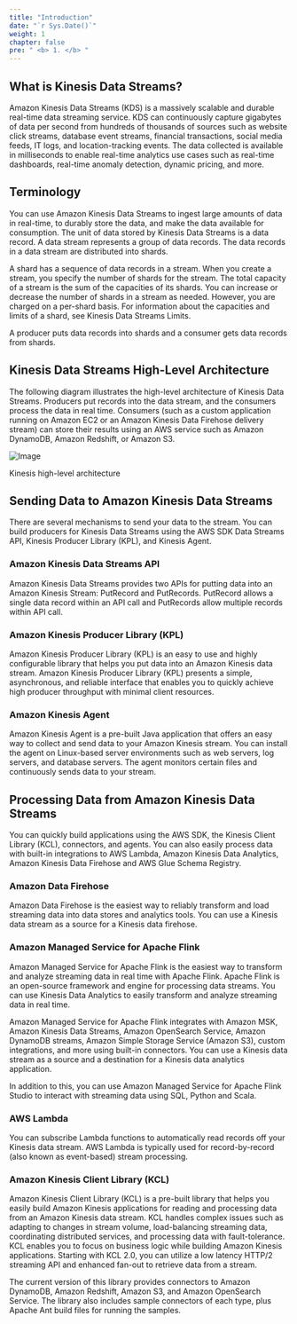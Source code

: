 ```yaml
---
title: "Introduction"
date: "`r Sys.Date()`"
weight: 1
chapter: false
pre: " <b> 1. </b> "
---
```


## What is Kinesis Data Streams?

Amazon Kinesis Data Streams (KDS) is a massively scalable and durable real-time data streaming service. KDS can
continuously capture gigabytes of data per second from hundreds of thousands of sources such as website click streams,
database event streams, financial transactions, social media feeds, IT logs, and location-tracking events. The data
collected is available in milliseconds to enable real-time analytics use cases such as real-time dashboards, real-time
anomaly detection, dynamic pricing, and more.

## Terminology

You can use Amazon Kinesis Data Streams to ingest large amounts of data in real-time, to durably store the data, and
make the data available for consumption. The unit of data stored by Kinesis Data Streams is a data record. A data stream
represents a group of data records. The data records in a data stream are distributed into shards.

A shard has a sequence of data records in a stream. When you create a stream, you specify the number of shards for the
stream. The total capacity of a stream is the sum of the capacities of its shards. You can increase or decrease the
number of shards in a stream as needed. However, you are charged on a per-shard basis. For information about the
capacities and limits of a shard, see Kinesis Data Streams Limits.

A producer puts data records into shards and a consumer gets data records from shards.

## Kinesis Data Streams High-Level Architecture

The following diagram illustrates the high-level architecture of Kinesis Data Streams. Producers put records into the
data stream, and the consumers process the data in real time. Consumers (such as a custom application running on Amazon
EC2 or an Amazon Kinesis Data Firehose delivery stream) can store their results using an AWS service such as Amazon
DynamoDB, Amazon Redshift, or Amazon S3.

![Image](/repo_pmt_ws-fcj-005/images/1/1-001.png?featherlight=false&width=90pc)

Kinesis high-level architecture

## Sending Data to Amazon Kinesis Data Streams

There are several mechanisms to send your data to the stream. You can build producers for Kinesis Data Streams using the
AWS SDK Data Streams API, Kinesis Producer Library (KPL), and Kinesis Agent.

### Amazon Kinesis Data Streams API

Amazon Kinesis Data Streams provides two APIs for putting data into an Amazon Kinesis Stream: PutRecord and PutRecords.
PutRecord allows a single data record within an API call and PutRecords allow multiple records within API call.

### Amazon Kinesis Producer Library (KPL)

Amazon Kinesis Producer Library (KPL) is an easy to use and highly configurable library that helps you put data into an
Amazon Kinesis data stream. Amazon Kinesis Producer Library (KPL) presents a simple, asynchronous, and reliable
interface that enables you to quickly achieve high producer throughput with minimal client resources.

### Amazon Kinesis Agent

Amazon Kinesis Agent is a pre-built Java application that offers an easy way to collect and send data to your Amazon
Kinesis stream. You can install the agent on Linux-based server environments such as web servers, log servers, and
database servers. The agent monitors certain files and continuously sends data to your stream.

## Processing Data from Amazon Kinesis Data Streams

You can quickly build applications using the AWS SDK, the Kinesis Client Library (KCL), connectors, and agents. You can
also easily process data with built-in integrations to AWS Lambda, Amazon Kinesis Data Analytics, Amazon Kinesis Data
Firehose and AWS Glue Schema Registry.

### Amazon Data Firehose

Amazon Data Firehose is the easiest way to reliably transform and load streaming data into data stores and analytics
tools. You can use a Kinesis data stream as a source for a Kinesis data firehose.

### Amazon Managed Service for Apache Flink

Amazon Managed Service for Apache Flink is the easiest way to transform and analyze streaming data in real time with
Apache Flink. Apache Flink is an open-source framework and engine for processing data streams. You can use Kinesis Data
Analytics to easily transform and analyze streaming data in real time.

Amazon Managed Service for Apache Flink integrates with Amazon MSK, Amazon Kinesis Data Streams, Amazon OpenSearch
Service, Amazon DynamoDB streams, Amazon Simple Storage Service (Amazon S3), custom integrations, and more using
built-in connectors. You can use a Kinesis data stream as a source and a destination for a Kinesis data analytics
application.

In addition to this, you can use Amazon Managed Service for Apache Flink Studio to interact with streaming data using
SQL, Python and Scala.

### AWS Lambda

You can subscribe Lambda functions to automatically read records off your Kinesis data stream. AWS Lambda is typically
used for record-by-record (also known as event-based) stream processing.

### Amazon Kinesis Client Library (KCL)

Amazon Kinesis Client Library (KCL) is a pre-built library that helps you easily build Amazon Kinesis applications for
reading and processing data from an Amazon Kinesis data stream. KCL handles complex issues such as adapting to changes
in stream volume, load-balancing streaming data, coordinating distributed services, and processing data with
fault-tolerance. KCL enables you to focus on business logic while building Amazon Kinesis applications. Starting with
KCL 2.0, you can utilize a low latency HTTP/2 streaming API and enhanced fan-out to retrieve data from a stream.

The current version of this library provides connectors to Amazon DynamoDB, Amazon Redshift, Amazon S3, and Amazon
OpenSearch Service. The library also includes sample connectors of each type, plus Apache Ant build files for running
the samples.

